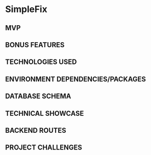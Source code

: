 # SimpleFix

## MVP

## BONUS FEATURES

## TECHNOLOGIES USED

## ENVIRONMENT DEPENDENCIES/PACKAGES

## DATABASE SCHEMA

## TECHNICAL SHOWCASE

## BACKEND ROUTES

## PROJECT CHALLENGES
